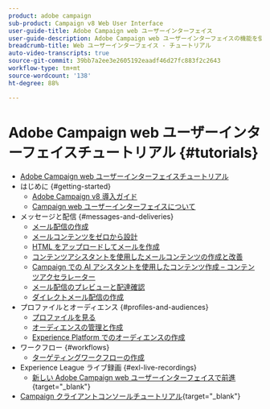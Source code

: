 ```yaml
---
product: adobe campaign
sub-product: Campaign v8 Web User Interface
user-guide-title: Adobe Campaign web ユーザーインターフェイス
user-guide-description: Adobe Campaign web ユーザーインターフェイスの機能を使用する方法について説明します。
breadcrumb-title: Web ユーザーインターフェイス - チュートリアル
auto-video-transcripts: true
source-git-commit: 39bb7a2ee3e2605192eaadf46d27fc883f2c2643
workflow-type: tm+mt
source-wordcount: '138'
ht-degree: 88%

---
```



# Adobe Campaign web ユーザーインターフェイスチュートリアル {#tutorials}

+ [Adobe Campaign web ユーザーインターフェイスチュートリアル](/help/ac-web-learn-main/overview.md)
+ はじめに {#getting-started}
   + [Adobe Campaign v8 導入ガイド ](https://experienceleague.adobe.com/en/docs/campaign-web/acs-to-ac/home)
   + [Campaign web ユーザーインターフェイスについて](/help/get-started/explore-the-web-ui.md)
+ メッセージと配信 {#messages-and-deliveries}
   + [メール配信の作成](/help/deliveries/create-an-email-delivery.md)
   + [メールコンテンツをゼロから設計](/help/design-the-delivery/create-email-content-from-scratch.md)
   + [HTML をアップロードしてメールを作成](/help/design-the-delivery/create-an-email-by-uploading-html.md)
   + [コンテンツアシスタントを使用したメールコンテンツの作成と改善](/help/design-the-delivery/create-and-improve-email-content-with-the-content-assistant.md)
   + [Campaign での AI アシスタントを使用したコンテンツ作成 – コンテンツアクセラレーター](/help/design-the-delivery/create-content-with-the-ai-assistant-content-accelerator.md)
   + [メール配信のプレビューと配達確認](/help/deliveries/preview-and-proof-an-email-delivery.md)
   + [ダイレクトメール配信の作成](/help/design-the-delivery/create-a-direct-mail-delivery.md)
+ プロファイルとオーディエンス {#profiles-and-audiences}
   + [プロファイルを見る](/help/profiles-and-audiences/explore-profiles.md)
   + [オーディエンスの管理と作成](/help/profiles-and-audiences/manage-and-build-audiences.md)
   + [Experience Platform でのオーディエンスの作成](/help/profiles-and-audiences/create-an-audience-with-experience-platform.md)
+ ワークフロー {#workflows}
   + [ターゲティングワークフローの作成](/help/workflows/create-a-targeting-workflow.md)
+ Experience League ライブ録画 {#exl-live-recordings}
   + [新しい Adobe Campaign web ユーザーインターフェイスで前進](https://experienceleague.adobe.com/docs/events/experience-league-live-recordings/episodes/exl-live-episode-02-29-24.html?lang=ja){target="_blank"}
+ [Campaign クライアントコンソールチュートリアル](https://experienceleague.adobe.com/docs/campaign-learn/tutorials/overview.html?lang=ja){target="_blank"}


